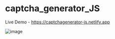 # captcha_generator_JS

Live Demo - https://captchagenerator-js.netlify.app

![image](https://github.com/shakti177/captcha_generator_JS/assets/57393413/f1010ec6-986a-4fd9-937d-e9d2e02c5ed9)
